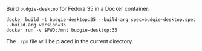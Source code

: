 Build `budgie-desktop` for Fedora 35 in a Docker container:
```
docker build -t budgie-desktop:35 --build-arg spec=budgie-desktop.spec --build-arg version=35 .
docker run -v $PWD:/mnt budgie-desktop:35
```
The `.rpm` file will be placed in the current directory.
